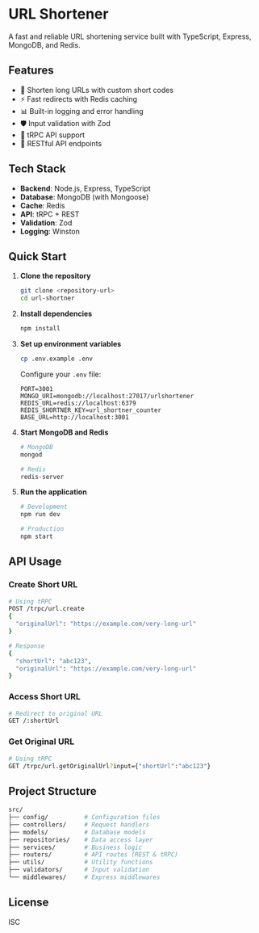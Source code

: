 # URL Shortener

A fast and reliable URL shortening service built with TypeScript, Express, MongoDB, and Redis.

## Features

- 🔗 Shorten long URLs with custom short codes
- ⚡ Fast redirects with Redis caching
- 📊 Built-in logging and error handling
- 🛡️ Input validation with Zod
- 🔄 tRPC API support
- 📱 RESTful API endpoints

## Tech Stack

- **Backend**: Node.js, Express, TypeScript
- **Database**: MongoDB (with Mongoose)
- **Cache**: Redis
- **API**: tRPC + REST
- **Validation**: Zod
- **Logging**: Winston

## Quick Start

1. **Clone the repository**

   ```bash
   git clone <repository-url>
   cd url-shortner
   ```

2. **Install dependencies**

   ```bash
   npm install
   ```

3. **Set up environment variables**

   ```bash
   cp .env.example .env
   ```

   Configure your `.env` file:

   ```env
   PORT=3001
   MONGO_URI=mongodb://localhost:27017/urlshortener
   REDIS_URL=redis://localhost:6379
   REDIS_SHORTNER_KEY=url_shortner_counter
   BASE_URL=http://localhost:3001
   ```

4. **Start MongoDB and Redis**

   ```bash
   # MongoDB
   mongod

   # Redis
   redis-server
   ```

5. **Run the application**

   ```bash
   # Development
   npm run dev

   # Production
   npm start
   ```

## API Usage

### Create Short URL

```bash
# Using tRPC
POST /trpc/url.create
{
  "originalUrl": "https://example.com/very-long-url"
}

# Response
{
  "shortUrl": "abc123",
  "originalUrl": "https://example.com/very-long-url"
}
```

### Access Short URL

```bash
# Redirect to original URL
GET /:shortUrl
```

### Get Original URL

```bash
# Using tRPC
GET /trpc/url.getOriginalUrl?input={"shortUrl":"abc123"}
```

## Project Structure

```bash
src/
├── config/          # Configuration files
├── controllers/     # Request handlers
├── models/          # Database models
├── repositories/    # Data access layer
├── services/        # Business logic
├── routers/         # API routes (REST & tRPC)
├── utils/           # Utility functions
├── validators/      # Input validation
└── middlewares/     # Express middlewares
```

## License

ISC
